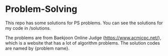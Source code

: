# Problem-Solving
This repo has some solutions for PS problems. You can see the solutions for my code in /solutions.

The problems are from Baekjoon Online Judge (https://www.acmicpc.net/), which is a website that has a lot of algorithm problems. 
The solution codes are named by {problem name}. 